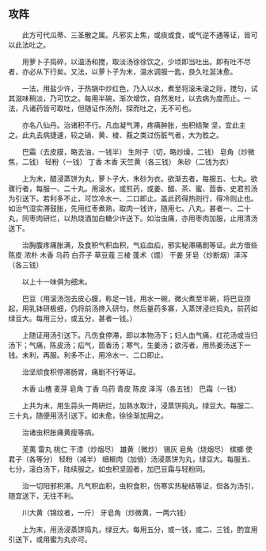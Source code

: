 ## 攻阵


&emsp;&emsp;此方可代瓜蒂、三圣散之属。凡邪实上焦，或痰或食，或气逆不通等证，皆可以此法吐之。

&emsp;&emsp;用萝卜子捣碎，以温汤和搅，取淡汤徐徐饮之，少顷即当吐出。即有吐不尽者，亦必从下行矣。又法，以萝卜子为末，温水调服一匙，良久吐涎沫愈。

&emsp;&emsp;一法，用盐少许，于热锅中炒红色，乃入以水，煮至将滚未滚之际，搅匀，试其滋味稍淡，乃可饮之。每用半碗，渐次增饮，自然发吐，以去病为度而止。一法，凡诸药皆可取吐，但随证作汤剂，探而吐之，无不可也。

&emsp;&emsp;亦名八仙丹。治诸积不行。凡血凝气滞，疼痛肿胀，虫积结聚 坚，宜此主之。此丸去病捷速，较之硝、黄、棱、莪之类过伤脏气者，大为胜之。

&emsp;&emsp;巴霜（去皮膜，略去油，一钱半） 生附子（切，略炒燥，二钱） 皂角（炒微焦，二钱） 轻粉（一钱） 丁香 木香 天竺黄（各三钱） 朱砂（二钱为衣）

&emsp;&emsp;上为末，醋浸蒸饼为丸，萝卜子大，朱砂为衣。欲渐去者，每服五、七丸。欲骤行者，每服一、二十丸。用滚水，或煎药，或姜、醋、茶、蜜、茴香、史君煎汤为引送下。若利多不止，可饮冷水一、二口即止。盖此药得热则行，得冷则止也。如治气湿实滞鼓胀，先用红枣煮熟，取肉一钱许，随用七、八丸，甚者一、二十丸，同枣肉研烂，以热烧酒加白糖少许送下。如治虫痛，亦用枣肉加服，止用清汤送下。

&emsp;&emsp;治胸腹疼痛胀满，及食积气积血积，气疝血疝，邪实秘滞痛剧等证。此方借些陈皮 浓朴 木香 乌药 白芥子 草豆蔻 三棱 蓬术（煨） 干姜 牙皂（炒断烟）泽泻（各三钱）

&emsp;&emsp;以上十一味俱为细末。

&emsp;&emsp;巴豆（用滚汤泡去皮心膜，称足一钱，用水一碗，微火煮至半碗，将巴豆捞起，用乳钵研极细，仍将前汤搀入研匀，然后量药多寡，入蒸饼浸烂捣丸，前药如绿豆大。每用三分，或五分，甚者一钱。）

&emsp;&emsp;上随证用汤引送下。凡伤食停滞，即以本物汤下；妇人血气痛，红花汤或当归汤下；气痛，陈皮汤；疝气，茴香汤；寒气，生姜汤；欲泻者，用热姜汤送下一钱。未利，再服。利多不止，用冷水一、二口即止。

&emsp;&emsp;治坚顽食积停滞肠胃，痛剧不行等证。

&emsp;&emsp;木香 山楂 麦芽 皂角 丁香 乌药 青皮 陈皮 泽泻（各五钱） 巴霜（一钱）

&emsp;&emsp;上共为末，用生蒜头一两研烂，加熟水取汁，浸蒸饼捣丸，绿豆大。每服二、三十丸，随便用汤引送下。如未愈，徐徐渐加用之。

&emsp;&emsp;治诸虫积胀痛黄瘦等病。

&emsp;&emsp;芜荑 雷丸 桃仁 干漆（炒烟尽） 雄黄（微炒） 锡灰 皂角（烧烟尽） 槟榔 使君子（各等分） 轻粉（减半） 细榧肉（加倍）汤浸蒸饼为丸，绿豆大。每服五、七分，滚白汤下，陆续服之。如虫积坚固者，加巴豆霜与轻粉同。

&emsp;&emsp;治一切阳邪积滞。凡气积血积，虫积食积，伤寒实热秘结等证，但各为汤引，随宜送下，无往不利。

&emsp;&emsp;川大黄（锦纹者，一斤） 牙皂角（炒微黄，一两六钱）

&emsp;&emsp;上为末，用汤浸蒸饼捣丸，绿豆大。每用五分，或一钱，或二、三钱，酌宜用引送下，或用蜜为丸亦可。


